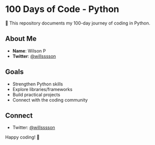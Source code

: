 # 100 Days of Code - Python

🚀 This repository documents my 100-day journey of coding in Python.

## About Me

- **Name**: Wilson P
- **Twitter**: [@willsssson](https://twitter.com/@willsssson)

## Goals

- Strengthen Python skills
- Explore libraries/frameworks
- Build practical projects
- Connect with the coding community

## Connect

- Twitter: [@willsssson](https://twitter.com/@willsssson)

Happy coding! 🐍
